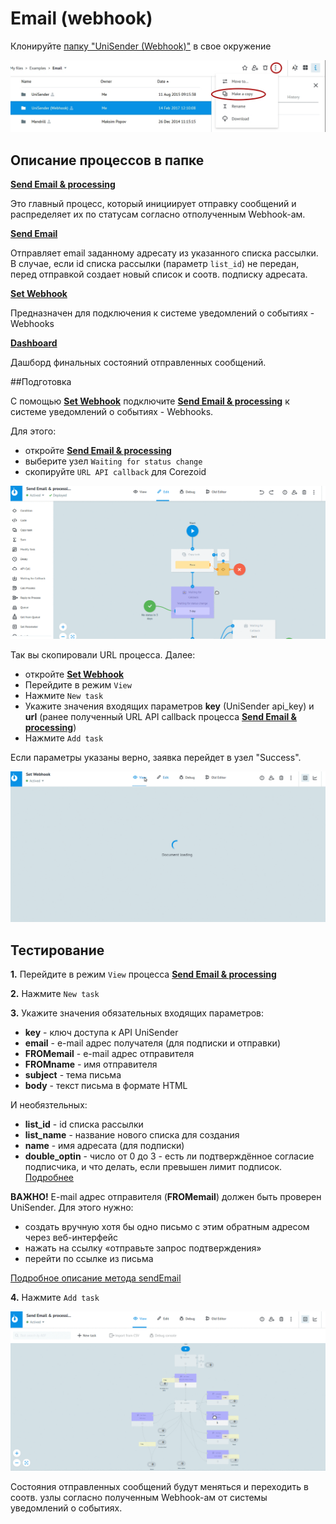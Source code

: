 # Email (webhook)

Клонируйте [папку "UniSender (Webhook)"](https://admin.corezoid.com/folder/conv/2391) в свое окружение

![](../img/unisender_wh_copy.jpg)


## Описание процессов в папке

[**Send Email & processing**](https://admin.corezoid.com/editor/123317/204839)

Это главный процесс, который инициирует отправку сообщений и распределяет их по статусам согласно отполученным Webhook-ам.

[**Send Email**](https://admin.corezoid.com/editor/123317/204837)

Отправляет email заданному адресату из указанного списка рассылки. В случае, если id списка рассылки (параметр `list_id`) не передан, перед отправкой создает новый список и соотв. подписку адресата.

[**Set Webhook**](https://admin.corezoid.com/editor/123317/204838)

Предназначен для подключения к системе уведомлений о событиях - Webhooks

[**Dashboard**](https://www.corezoid.com/admin/view_dash/78790/123317)

Дашборд финальных состояний отправленных сообщений.



##Подготовка


С помощью [**Set Webhook**](https://admin.corezoid.com/editor/123317/204838) подключите [**Send Email & processing**](https://admin.corezoid.com/editor/123317/204839) к системе уведомлений о событиях - Webhooks. 

Для этого:

* откройте [**Send Email & processing**](https://admin.corezoid.com/editor/123317/204839)
* выберите узел `Waiting for status change`
* скопируйте `URL API callback` для Corezoid

![](../img/copy_callback_url.gif)

Так вы скопировали URL процесса. Далее:

* откройте [**Set Webhook**](https://admin.corezoid.com/editor/123317/204838)
* Перейдите в режим `View`
* Нажмите `New task`
* Укажите значения входящих параметров **key** (UniSender api_key) и **url** (ранее полученный URL API callback процесса [**Send Email & processing**](https://admin.corezoid.com/editor/123317/204839))
* Нажмите `Add task`

Если параметры указаны верно, заявка перейдет в узел "Success".

![](../img/set_webhook.gif)



## Тестирование 

**1.** Перейдите в режим `View` процесса [**Send Email & processing**](https://admin.corezoid.com/editor/123317/204839)

**2.** Нажмите `New task`

**3.** Укажите значения обязательных входящих параметров:

* **key** - ключ доступа к API UniSender
* **email** - е-mail адрес получателя (для подписки и отправки)
* **FROMemail** - е-mail адрес отправителя
* **FROMname** - имя отправителя
* **subject** - тема письма
* **body** - текст письма в формате HTML

И необязтельных:

* **list_id** - id списка рассылки
* **list_name** - название нового списка для создания
* **name** - имя адресата (для подписки)
* **double_optin** - число от 0 до 3 - есть ли подтверждённое согласие подписчика, и что делать, если превышен лимит подписок. [Подробнее](https://support.unisender.com/index.php?/Knowledgebase/Article/View/57/0/subscribe---podpist-drest-n-odin-ili-neskolko-spiskov-rssylki)


**ВАЖНО!**
E-mail адрес отправителя (**FROMemail**) должен быть проверен UniSender. Для этого нужно: 
- создать вручную хотя бы одно письмо с этим обратным адресом через веб-интерфейс
- нажать на ссылку «отправьте запрос подтверждения» 
- перейти по ссылке из письма

[Подробное описание метода sendEmail](https://www.unisender.com/ru/support/integration/api/sendemail)

**4.** Нажмите `Add task`

![](../img/send_email.gif)

Состояния отправленных сообщений будут меняться и переходить в соотв. узлы согласно полученным Webhook-ам от системы уведомлений о событиях.
